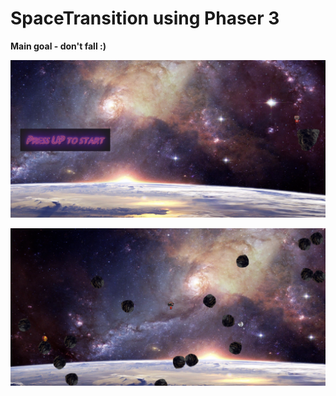 # SpaceTransition using Phaser 3
**Main goal - don't fall :)**

![Image alt](https://github.com/ALXSIMINSKI/SpaceTransition/raw/master/images/start.png)

![Image alt](https://github.com/ALXSIMINSKI/SpaceTransition/raw/master/images/inprogress.png)
